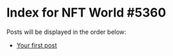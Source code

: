 # Index for NFT World #5360
Posts will be displayed in the order below:

- [Your first post](./001-first.md)

